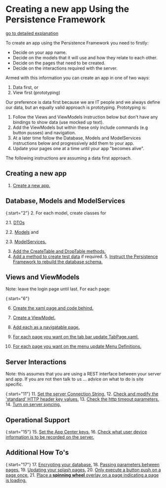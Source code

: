 # Creating a new app Using the Persistence Framework
[go to detailed explanation](https://melbourne-app-development.github.io/PersistenceFramework/CreatingANewAppDetail)


To create an app using the Persistence Framework you need to firstly:
* Decide on your app name.
* Decide on the models that it will use and how they relate to each other.
* Decide on the pages that need to be created.
* Decide on the interactions required with the server.

Armed with this information you can create an app in one of two ways:
1. Data first, or
2. View first (prototyping)

Our preference is data first because we are IT people and we always define our data, but an equally valid approach is prototyping. Prototyping is:
1. Follow the Views and ViewModels instruction below but don't have any bindings to show data (use mocked up text).
2. Add the ViewModels but within these only include commands (e.g button pusses) and navigation.
3. At a later time follow the Database, Models and ModelServices instructions below and progressively add them to your app.
4. Update your pages one at a time until your app "becomes alive".

The following instructions are assuming a data first approach.

## Creating a new app

1. [Create a new app.](https://melbourne-app-development.github.io/PersistenceFramework/CreatingANewAppDetail#CreateAppProject)

## Database, Models and ModelServices

{:start="2"}
2. For each model, create classes for 

2.1. [DTOs](https://melbourne-app-development.github.io/PersistenceFramework/CreatingANewAppDetail#DTOs)

2.2. [Models](https://melbourne-app-development.github.io/PersistenceFramework/CreatingANewAppDetail#Models) and

2.3. [ModelServices.](https://melbourne-app-development.github.io/PersistenceFramework/CreatingANewAppDetail#ModelServices)

3. [Add the CreateTable and DropTable methods.](https://melbourne-app-development.github.io/PersistenceFramework/CreatingANewAppDetail#CreateDrop)
4. [Add a method to create test data](https://melbourne-app-development.github.io/PersistenceFramework/CreatingANewAppDetail#TestData) if required.
5. [Instruct the Persistence Framework to rebuild the database schema.](https://melbourne-app-development.github.io/PersistenceFramework/CreatingANewAppDetail#CurrentDBVersion)


## Views and ViewModels

Note: leave the login page until last.
For each page:

{:start="6"}

6. [Create the xaml page and code behind.](https://melbourne-app-development.github.io/PersistenceFramework/CreatingANewAppDetail#CreateView)

7. [Create a ViewModel.](https://melbourne-app-development.github.io/PersistenceFramework/CreatingANewAppDetail#ViewModel)

8. [Add each as a navigatable page.](https://melbourne-app-development.github.io/PersistenceFramework/CreatingANewAppDetail#RegisterForNavigation)
9. [For each page you want on the tab bar update TabPage.xaml.](https://melbourne-app-development.github.io/PersistenceFramework/CreatingANewAppDetail#TabPage)
10. [For each page you want on the menu update Menu Definitions.](https://melbourne-app-development.github.io/PersistenceFramework/CreatingANewAppDetail#Menu)

## Server Interactions

Note: this assumes that you are using a REST interface between your server and app. If you are not then talk to us ... advice on what to do is site specific.

{:start="11"}
11. [Set the server Connection String.](https://melbourne-app-development.github.io/PersistenceFramework/CreatingANewAppDetail#Server)
12. [Check and modify the 'standard' HTTP header key values.](https://melbourne-app-development.github.io/PersistenceFramework/CreatingANewAppDetail#Headers)
13. [Check the http timeout parameters.](https://melbourne-app-development.github.io/PersistenceFramework/CreatingANewAppDetail#Timeout)
14. [Turn on server syncing.](https://melbourne-app-development.github.io/PersistenceFramework/CreatingANewAppDetail#ServerSync)

## Operational Support

{:start="15"}
15. [Set the App Center keys.](https://melbourne-app-development.github.io/PersistenceFramework/CreatingANewAppDetail#AppCenter)
16. [Check what user device information is to be recorded on the server.](https://melbourne-app-development.github.io/PersistenceFramework/CreatingANewAppDetail#DeviceInfo)

## Additional How To's

{:start="17"}
17. [Encrypting your database.](https://melbourne-app-development.github.io/PersistenceFramework/CreatingANewAppDetail#DBEncrypt)
18. [Passing parameters between pages.](https://melbourne-app-development.github.io/PersistenceFramework/CreatingANewAppDetail#PassingParams)
19. [Updating your splash pages.](https://melbourne-app-development.github.io/PersistenceFramework/CreatingANewAppDetail#Splash)
20. [Only execute a button push on a page once.](https://melbourne-app-development.github.io/PersistenceFramework/CreatingANewAppDetail#SingleRun)
21. [Place a __spinning wheel__ overlay on a page indicating a page is loading.](https://melbourne-app-development.github.io/PersistenceFramework/CreatingANewAppDetail#Spinning)

